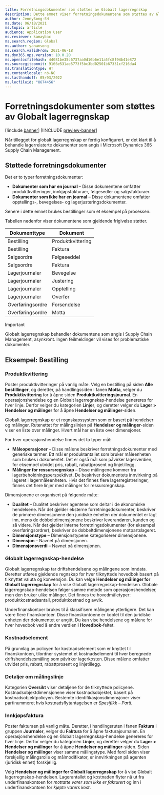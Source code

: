 ```yaml
---
title: Forretningsdokumenter som støttes av Globalt lagerregnskap
description: Dette emnet viser forretningsdokumentene som støttes av Globalt lagerregnskap. Det inneholder også et detaljert eksempel for bestillingsdokumenter.
author: JennySong-SH
ms.date: 06/18/2021
ms.topic: article
audience: Application User
ms.reviewer: kamaybac
ms.search.region: Global
ms.author: yanansong
ms.search.validFrom: 2021-06-18
ms.dyn365.ops.version: 10.0.20
ms.openlocfilehash: 44081be35c6737aa0d16b6e11a5fc8f94b41e872
ms.sourcegitcommit: 9166e531ae5773f5bc3bd02501b67331cf216da4
ms.translationtype: HT
ms.contentlocale: nb-NO
ms.lasthandoff: 05/03/2022
ms.locfileid: "8674456"
---
```

# <a name="business-documents-supported-by-global-inventory-accounting"></a>Forretningsdokumenter som støttes av Globalt lagerregnskap

[!include [banner](../includes/banner.md)]
[!INCLUDE [preview-banner](../includes/preview-banner.md)]
<!--KFM: Preview until 4/30/2022 -->

Når tillegget for globalt lagerregnskap er ferdig konfigurert, er det klart til å behandle lagerrelaterte dokumenter som angis i Microsoft Dynamics 365 Supply Chain Management.

## <a name="supported-business-documents"></a>Støttede forretningsdokumenter

Det er to typer forretningsdokumenter:

- **Dokumenter som har en journal** – Disse dokumentene omfatter produktkvitteringer, innkjøpsfakturaer, følgesedler og salgsfakturaer.
- **Dokumenter som ikke har en journal** – Disse dokumentene omfatter opptellings-, bevegelses- og lagerjusteringsdokumenter.

Senere i dette emnet brukes bestillinger som et eksempel på prosessen.

Tabellen nedenfor viser dokumentene som gjeldende frigivelse støtter.

| Dokumenttype      | Dokument        |
|--------------------|-----------------|
| Bestilling     | Produktkvittering |
| Bestilling     | Faktura         |
| Salgsordre        | Følgeseddel    |
| Salgsordre        | Faktura         |
| Lagerjournaler | Bevegelse        |
| Lagerjournaler | Justering      |
| Lagerjournaler | Opptelling        |
| Lagerjournaler | Overfør        |
| Overføringsordre     | Forsendelse        |
| Overføringsordre     | Motta         |

> [!IMPORTANT]
> Globalt lagerregnskap behandler dokumentene som angis i Supply Chain Management, asynkront. Ingen feilmeldinger vil vises for problematiske dokumenter.

## <a name="example-purchase-order"></a>Eksempel: Bestilling

### <a name="product-receipt"></a>Produktkvittering

Poster produktkvitteringer på vanlig måte. Velg en bestilling på siden **Alle bestillinger**, og deretter, på handlingssiden i fanen **Motta**, velger du **Produktkvittering** for å åpne siden **Produktkvitteringsjournal**. En operasjonshendelse og en Globalt lagerregnskap-hendelse genereres for hver linje. Derfor velger du kategorien **Linjer**, og deretter velger du **Lager \> Hendelser og målinger** for å åpne **Hendelser og målinger**-siden.

Globalt lagerregnskap er et regnskapssystem som er basert på hendelser og målinger. Rutenettet for målingslinjen på **Hendelser og målinger**-siden viser en liste over målinger. Hvert mål har en liste over dimensjoner.

For hver operasjonshendelse finnes det to typer mål:

- **Måleoperasjoner** – Disse målene beskriver forretningsdokumenter med generiske termer. Ett mål er produktantallet som bruker måleenheten som brukes i dokumentet. Det er også mål som påvirker lagerverdien, for eksempel utvidet pris, rabatt, rabattprosent og linjetillegg.
- **Målinger for ressursregnskap** – Disse målingene kommer fra lagerbeholdningsperspektivet. De beskriver dokumentets innvirkning på lageret i lagermåleenheten. Hvis det finnes flere lagerregistreringer, finnes det flere linjer med målinger for ressursregnskap.

Dimensjonene er organisert på følgende måte:

- **Dualitet** – Dualitet beskriver agentene som deltar i de økonomiske hendelsene. Når det gjelder eksterne forretningsdokumenter, beskriver de primære dimensjonene den juridiske enheten der dokumentet er lagt inn, mens de dobbeltdimensjonene beskriver leverandøren, kunden og så videre. Når det gjelder interne forretningsdokumenter (for eksempel overføringsordrer), beskriver de dobbeltdimensjonene motpartslageret.
- **Dimensjonstype** – Dimensjonstypene kategoriserer dimensjonene.
- **Dimensjon** – Navnet på dimensjonen.
- **Dimensjonsverdi** – Navnet på dimensjonen.

### <a name="global-inventory-accounting-event"></a>Globalt lagerregnskap-hendelse

Globalt lagerregnskap tar driftshendelsene og målingene som inndata. Deretter utføres gjeldende regnskap for hver tilknyttede hovedbok basert på tilknyttet valuta og konvensjon. Du kan velge **Hendelser og målinger for Globalt lagerregnskap** for å vise Globalt lagerregnskap-hendelsen. Globale lagerregnskap-hendelsen følger samme metode som operasjonshendelser, men den bruker ulike målinger. Det finnes tre hovedmåletyper: produktkostnadsantall, produktkostnad og avvik.

Underfinanskontoer brukes til å klassifisere målingene ytterligere. Det kan være flere finanskontoer. Disse finanskontoene er koblet til den juridiske enheten der dokumentet er angitt. Du kan vise hendelsene og målene for hver hovedbok ved å endre verdien i **Hovedbok**-feltet.

### <a name="cost-element"></a>Kostnadselement

På grunnlag av policyen for kostnadselement som er knyttet til finanskontoen, tilordner systemet et kostnadselement til hver beregnede driftshendelsesmåling som påvirker lagerkosten. Disse målene omfatter utvidet pris, rabatt, rabattprosent og linjetillegg.

### <a name="measurement-line-details"></a>Detaljer om målingslinje

Kategorien **Oversikt** viser detaljene for de tilknyttede policyene. Kostnadsobjektdimensjonene viser kostnadsobjektet, basert på kostnadsobjektpolicyen. Bestemte identifikasjonsdimensjoner viser partinummeret hvis kostnadsflytantagelsen er *Spesifikk – Parti*.

### <a name="purchase-invoice"></a>Innkjøpsfaktura

Poster fakturaen på vanlig måte. Deretter, i handlingsruten i fanen **Faktura** i gruppen **Journaler**, velger du **Faktura** for å åpne fakturajournalen. En operasjonshendelse og en Globalt lagerregnskap-hendelse genereres for hver linje. Derfor velger du kategorien **Linjer**, og deretter velger du **Lager \> Hendelser og målinger** for å åpne **Hendelser og målinger**-siden. Siden **Hendelser og målinger** viser samme målingstype. Med fordi siden viser forskjellig målingsrolle og målmodifikator, er innvirkningen på agenten (juridisk enhet) forskjellig.

Velg **Hendelser og målinger for Globalt lagerregnskap** for å vise Globalt lagerregnskap-hendelsen. Lagerantallet og kostnaden flyter nå ut fra underfinanskontoen for *mottatte varer som ikke er fakturert* og inn i underfinanskontoen for *kjøpte varers kost*.
